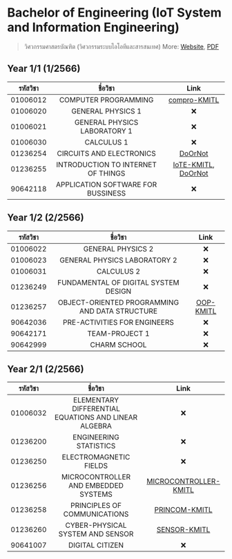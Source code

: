 # Bachelor of Engineering (IoT System and Information Engineering)

> วิศวกรรมศาสตรบัณฑิต (วิศวกรรมระบบไอโอทีและสารสนเทศ)
> More: [Website](https://www.iote.kmitl.ac.th/), [PDF](https://drive.google.com/file/d/1VUKRooxFdjAaf4ox0QikqLmvonMvnBB4/view?usp=sharing)

## Year 1/1 (1/2566)

| รหัสวิชา |              ชื่อวิชา              |                                                Link                                                |
| :------: | :--------------------------------: | :------------------------------------------------------------------------------------------------: |
| 01006012 |        COMPUTER PROGRAMMING        |                      [compro-KMITL](https://github.com/Fakepng/compro-KMITL)                       |
| 01006020 |         GENERAL PHYSICS 1          |                                                 ❌                                                 |
| 01006021 |    GENERAL PHYSICS LABORATORY 1    |                                                 ❌                                                 |
| 01006030 |             CALCULUS 1             |                                                 ❌                                                 |
| 01236254 |      CIRCUITS AND ELECTRONICS      |                           [DoOrNot](https://github.com/Fakepng/DoOrNot)                            |
| 01236255 | INTRODUCTION TO INTERNET OF THINGS | [IoTE-KMITL](https://github.com/Fakepng/IoTE-KMITL), [DoOrNot](https://github.com/Fakepng/DoOrNot) |
| 90642118 | APPLICATION SOFTWARE FOR BUSSINESS |                                                 ❌                                                 |

## Year 1/2 (2/2566)

| รหัสวิชา |                    ชื่อวิชา                    |                       Link                        |
| :------: | :--------------------------------------------: | :-----------------------------------------------: |
| 01006022 |               GENERAL PHYSICS 2                |                        ❌                         |
| 01006023 |          GENERAL PHYSICS LABORATORY 2          |                        ❌                         |
| 01006031 |                   CALCULUS 2                   |                        ❌                         |
| 01236249 |      FUNDAMENTAL OF DIGITAL SYSTEM DESIGN      |                        ❌                         |
| 01236257 | OBJECT-ORIENTED PROGRAMMING AND DATA STRUCTURE | [OOP-KMITL](https://github.com/Fakepng/OOP-KMITL) |
| 90642036 |          PRE-ACTIVITIES FOR ENGINEERS          |                        ❌                         |
| 90642171 |                 TEAM-PROJECT 1                 |                        ❌                         |
| 90642999 |                  CHARM SCHOOL                  |                        ❌                         |

## Year 2/1 (2/2566)

| รหัสวิชา |                       ชื่อวิชา                       |                                   Link                                    |
| :------: | :--------------------------------------------------: | :-----------------------------------------------------------------------: |
| 01006032 | ELEMENTARY DIFFERENTIAL EQUATIONS AND LINEAR ALGEBRA |                                    ❌                                     |
| 01236200 |                ENGINEERING STATISTICS                |                                    ❌                                     |
| 01236250 |                ELECTROMAGNETIC FIELDS                |                                    ❌                                     |
| 01236256 |         MICROCONTROLLER AND EMBEDDED SYSTEMS         | [MICROCONTROLLER-KMITL](https://github.com/Fakepng/MICROCONTROLLER-KMITL) |
| 01236258 |             PRINCIPLES OF COMMUNICATIONS             |         [PRINCOM-KMITL](https://github.com/Fakepng/PRINCOM-KMITL)         |
| 01236260 |           CYBER-PHYSICAL SYSTEM AND SENSOR           |          [SENSOR-KMITL](https://github.com/Fakepng/SENSOR-KMITL)          |
| 90641007 |                   DIGITAL CITIZEN                    |                                    ❌                                     |
